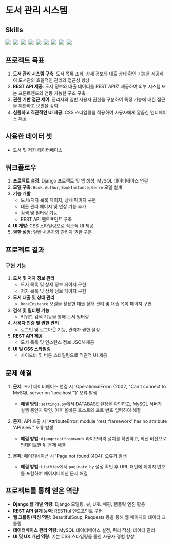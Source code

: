 # 도서 관리 시스템

## Skills
<img src="https://img.shields.io/badge/Django-092E20?style=for-the-badge&logo=django&logoColor=white" />&nbsp; <!--django-->
<img src="https://img.shields.io/badge/HTML5-E34F26?style=for-the-badge&logo=html5&logoColor=white" />&nbsp;
<img src="https://img.shields.io/badge/CSS3-1572B6?style=for-the-badge&logo=css3&logoColor=white" />&nbsp;
<img src="https://img.shields.io/badge/MySQL-4479A1?style=for-the-badge&logo=mysql&logoColor=white" />&nbsp;
<img src="https://img.shields.io/badge/REST%20API-02569B?style=for-the-badge&logo=api&logoColor=white" />&nbsp;
<img src="https://img.shields.io/badge/JavaScript-F7DF1E?style=for-the-badge&logo=javascript&logoColor=black" />&nbsp;
<img src="https://img.shields.io/badge/Bootstrap-7952B3?style=for-the-badge&logo=bootstrap&logoColor=white" />&nbsp;
<img src="https://img.shields.io/badge/Postman-FF6C37?style=for-the-badge&logo=postman&logoColor=white" />&nbsp;
<img src="https://img.shields.io/badge/BeautifulSoup-FF7A59?style=for-the-badge&logo=python&logoColor=white" />&nbsp;

## 프로젝트 목표
1. **도서 관리 시스템 구축**: 도서 목록 조회, 상세 정보와 대출 상태 확인 기능을 제공하여 도서관의 효율적인 관리와 접근성 향상
2. **REST API 제공**: 도서 정보와 대출 데이터를 REST API로 제공하여 외부 시스템 또는 프론트엔드와 연동 가능한 구조 구축
3. **권한 기반 접근 제어**: 관리자와 일반 사용자 권한을 구분하여 특정 기능에 대한 접근을 제한하고 보안을 강화
4. **심플하고 직관적인 UI 제공**: CSS 스타일링을 적용하여 사용자에게 깔끔한 인터페이스 제공

## 사용한 데이터 셋
- 도서 및 저자 데이터베이스

## 워크플로우
1. **프로젝트 설정**: Django 프로젝트 및 앱 생성, MySQL 데이터베이스 연결
2. **모델 구축**: `Book`, `Author`, `BookInstance`, `Genre` 모델 설계
3. **기능 개발**
   - 도서/저자 목록 페이지, 상세 페이지 구현
   - 대출 관리 페이지 및 연장 기능 추가
   - 검색 및 필터링 기능
   - REST API 엔드포인트 구축
4. **UI 개발**: CSS 스타일링으로 직관적 UI 제공
5. **권한 설정**: 일반 사용자와 관리자 권한 구분

## 프로젝트 결과

### 구현 기능
1. **도서 및 저자 정보 관리**
   - 도서 목록 및 상세 정보 페이지 구현
   - 저자 목록 및 상세 정보 페이지 구현
2. **도서 대출 및 상태 관리**
   - `BookInstance` 모델을 활용한 대출 상태 관리 및 대출 목록 페이지 구현
3. **검색 및 필터링 기능**
   - 키워드 검색 기능을 통해 도서 필터링
4. **사용자 인증 및 권한 관리**
   - 로그인 및 로그아웃 기능, 관리자 권한 설정
5. **REST API 제공**
   - 도서 목록 및 인스턴스 정보 JSON 제공
6. **UI 및 CSS 스타일링**
   - 사이드바 및 버튼 스타일링으로 직관적 UI 제공

## 문제 해결
1. **문제**: 초기 데이터베이스 연결 시 'OperationalError: (2002, "Can't connect to MySQL server on 'localhost'")' 오류 발생
   - **해결 방법**: `settings.py`에서 DATABASE 설정을 확인하고, MySQL 서버가 실행 중인지 확인. 이후 올바른 호스트와 포트 번호 입력하여 해결

2. **문제**: API 호출 시 'AttributeError: module 'rest_framework' has no attribute 'APIView'' 오류 발생
   - **해결 방법**: `djangorestframework` 라이브러리 설치를 확인하고, 최신 버전으로 업데이트한 뒤 문제 해결

3. **문제**: 페이지네이션 시 'Page not found (404)' 오류가 발생
   - **해결 방법**: `ListView`에서 `paginate_by` 설정 확인 후 URL 패턴에 페이지 번호를 포함하여 페이지네이션 문제 해결

## 프로젝트를 통해 얻은 역량
- **Django 웹 개발 역량**: Django 모델링, 뷰, URL 매핑, 템플릿 엔진 활용
- **REST API 설계 능력**: RESTful 엔드포인트 구현
- **웹 크롤링/파싱 역량**: BeautifulSoup, Requests 등을 통해 웹 페이지의 데이터 크롤링
- **데이터베이스 관리 역량**: MySQL 데이터베이스 설정, 쿼리 작성, 데이터 관리
- **UI 및 UX 개선 역량**: 기본 CSS 스타일링을 통한 사용자 경험 향상
